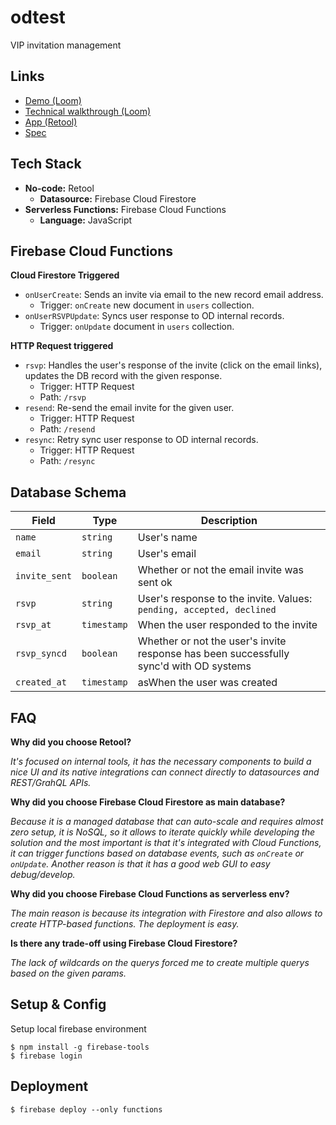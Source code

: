 # odtest

VIP invitation management

## Links

- [Demo (Loom)](https://www.example.com)
- [Technical walkthrough (Loom)](https://www.example.com)
- [App (Retool)](https://www.example.com)
- [Spec](https://odteam.notion.site/odteam/No-Code-Infrastructure-Engineer-Take-Home-Test-0987b15357f941ab80ca79c16b23c9cd)

## Tech Stack

- **No-code:** Retool
  - **Datasource:** Firebase Cloud Firestore
- **Serverless Functions:** Firebase Cloud Functions
  - **Language:** JavaScript

## Firebase Cloud Functions

**Cloud Firestore Triggered**

- `onUserCreate`: Sends an invite via email to the new record email address.
  - Trigger: `onCreate` new document in `users` collection.
- `onUserRSVPUpdate`: Syncs user response to OD internal records.
  - Trigger: `onUpdate` document in `users` collection.

**HTTP Request triggered**

- `rsvp`: Handles the user's response of the invite (click on the email links),
          updates the DB record with the given response.
  - Trigger: HTTP Request
  - Path: `/rsvp`
- `resend`: Re-send the email invite for the given user.
  - Trigger: HTTP Request
  - Path: `/resend`
- `resync`: Retry sync user response to OD internal records.
  - Trigger: HTTP Request
  - Path: `/resync`

## Database Schema

| Field | Type | Description |
| ----- | ---- | ----------- |
| `name` | `string` | User's name |
| `email` | `string` | User's email |
| `invite_sent` | `boolean` | Whether or not the email invite was sent ok |
| `rsvp` | `string` | User's response to the invite. Values: `pending, accepted, declined` |
| `rsvp_at` | `timestamp` | When the user responded to the invite |
| `rsvp_syncd` | `boolean` | Whether or not the user's invite response has been successfully sync'd with OD systems |
| `created_at` | `timestamp` | asWhen the user was created |


## FAQ

**Why did you choose Retool?**

*It's focused on internal tools, it has the necessary components to build a nice UI and
its native integrations can connect directly to datasources and REST/GrahQL APIs.*

**Why did you choose Firebase Cloud Firestore as main database?**

*Because it is a managed database that can auto-scale and requires almost zero setup,
it is NoSQL, so it allows to iterate quickly while developing the solution and the most important
is that it's integrated with Cloud Functions, it can trigger functions based on database events,
such as `onCreate` or `onUpdate`. Another reason is that it has a good web GUI to easy debug/develop.*

**Why did you choose Firebase Cloud Functions as serverless env?**

*The main reason is because its integration with Firestore and also allows to create HTTP-based
functions. The deployment is easy.*

**Is there any trade-off using Firebase Cloud Firestore?**

*The lack of wildcards on the querys forced me to create multiple querys based on the given params.*

## Setup & Config

Setup local firebase environment
```
$ npm install -g firebase-tools
$ firebase login
```

## Deployment

```
$ firebase deploy --only functions
```
